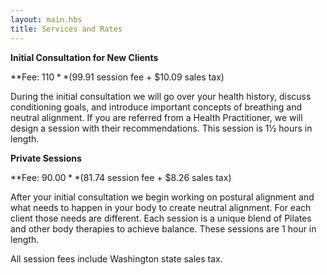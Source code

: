 ```yaml
---
layout: main.hbs
title: Services and Rates
---
```

**Initial Consultation for New Clients**

**Fee: $110**
($99.91 session fee + $10.09 sales tax)

During the initial consultation we will go over your health history,
discuss conditioning goals, and introduce important concepts of
breathing and neutral alignment. If you are referred from a Health
Practitioner, we will design a session with their
recommendations. This session is 1½ hours in length.

**Private Sessions**

**Fee: $90.00**
($81.74 session fee + $8.26 sales tax)

After your initial consultation we begin working on postural alignment
and what needs to happen in your body to create neutral alignment. For
each client those needs are different. Each session is a unique blend
of Pilates and other body therapies to achieve balance. These sessions
are 1 hour in length.

All session fees include Washington state sales tax.
